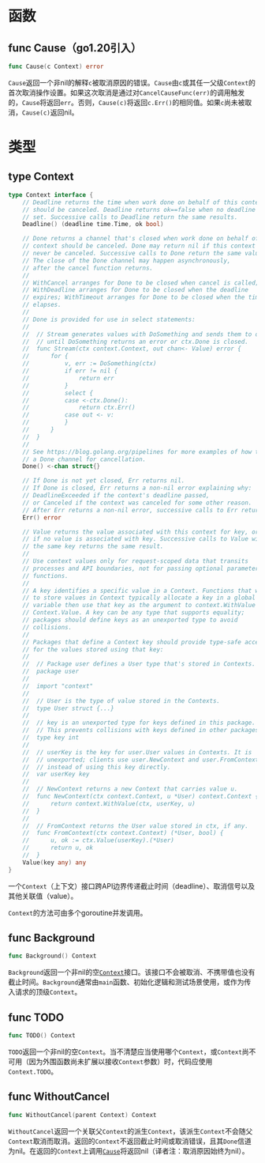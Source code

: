 # 函数

## func Cause（go1.20引入）

```go
func Cause(c Context) error
```

`Cause`返回一个非nil的解释`c`被取消原因的错误。`Cause`由`c`或其任一父级`Context`的首次取消操作设置。如果这次取消是通过对`CancelCauseFunc(err)`的调用触发的，`Cause`将返回`err`。否则，`Cause(c)`将返回`c.Err()`的相同值。如果`c`尚未被取消，`Cause(c)`返回nil。

# 类型

## type Context

```go
type Context interface {
    // Deadline returns the time when work done on behalf of this context
    // should be canceled. Deadline returns ok==false when no deadline is
    // set. Successive calls to Deadline return the same results.
    Deadline() (deadline time.Time, ok bool)

    // Done returns a channel that's closed when work done on behalf of this
    // context should be canceled. Done may return nil if this context can
    // never be canceled. Successive calls to Done return the same value.
    // The close of the Done channel may happen asynchronously,
    // after the cancel function returns.
    //
    // WithCancel arranges for Done to be closed when cancel is called;
    // WithDeadline arranges for Done to be closed when the deadline
    // expires; WithTimeout arranges for Done to be closed when the timeout
    // elapses.
    //
    // Done is provided for use in select statements:
    //
    //  // Stream generates values with DoSomething and sends them to out
    //  // until DoSomething returns an error or ctx.Done is closed.
    //  func Stream(ctx context.Context, out chan<- Value) error {
    //      for {
    //          v, err := DoSomething(ctx)
    //          if err != nil {
    //              return err
    //          }
    //          select {
    //          case <-ctx.Done():
    //              return ctx.Err()
    //          case out <- v:
    //          }
    //      }
    //  }
    //
    // See https://blog.golang.org/pipelines for more examples of how to use
    // a Done channel for cancellation.
    Done() <-chan struct{}

    // If Done is not yet closed, Err returns nil.
    // If Done is closed, Err returns a non-nil error explaining why:
    // DeadlineExceeded if the context's deadline passed,
    // or Canceled if the context was canceled for some other reason.
    // After Err returns a non-nil error, successive calls to Err return the same error.
    Err() error

    // Value returns the value associated with this context for key, or nil
    // if no value is associated with key. Successive calls to Value with
    // the same key returns the same result.
    //
    // Use context values only for request-scoped data that transits
    // processes and API boundaries, not for passing optional parameters to
    // functions.
    //
    // A key identifies a specific value in a Context. Functions that wish
    // to store values in Context typically allocate a key in a global
    // variable then use that key as the argument to context.WithValue and
    // Context.Value. A key can be any type that supports equality;
    // packages should define keys as an unexported type to avoid
    // collisions.
    //
    // Packages that define a Context key should provide type-safe accessors
    // for the values stored using that key:
    //
    //  // Package user defines a User type that's stored in Contexts.
    //  package user
    //
    //  import "context"
    //
    //  // User is the type of value stored in the Contexts.
    //  type User struct {...}
    //
    //  // key is an unexported type for keys defined in this package.
    //  // This prevents collisions with keys defined in other packages.
    //  type key int
    //
    //  // userKey is the key for user.User values in Contexts. It is
    //  // unexported; clients use user.NewContext and user.FromContext
    //  // instead of using this key directly.
    //  var userKey key
    //
    //  // NewContext returns a new Context that carries value u.
    //  func NewContext(ctx context.Context, u *User) context.Context {
    //      return context.WithValue(ctx, userKey, u)
    //  }
    //
    //  // FromContext returns the User value stored in ctx, if any.
    //  func FromContext(ctx context.Context) (*User, bool) {
    //      u, ok := ctx.Value(userKey).(*User)
    //      return u, ok
    //  }
    Value(key any) any
}
```

一个`Context`（上下文）接口跨API边界传递截止时间（deadline）、取消信号以及其他关联值（value）。

`Context`的方法可由多个goroutine并发调用。

## func Background

```go
func Background() Context
```

`Background`返回一个非nil的空[`Context`](#type-context)接口。该接口不会被取消、不携带值也没有截止时间。`Background`通常由`main`函数、初始化逻辑和测试场景使用，或作为传入请求的顶级`Context`。

## func TODO

```go
func TODO() Context
```

`TODO`返回一个非nil的空`Context`。当不清楚应当使用哪个`Context`，或`Context`尚不可用（因为外围函数尚未扩展以接收`Context`参数）时，代码应使用`Context.TODO`。

## func WithoutCancel

```go
func WithoutCancel(parent Context) Context
```

`WithoutCancel`返回一个关联父`Context`的派生`Context`，该派生`Context`不会随父`Context`取消而取消。返回的`Context`不返回截止时间或取消错误，且其`Done`信道为nil。在返回的`Context`上调用[`Cause`](#func-cause)将返回nil（译者注：取消原因始终为nil）。
